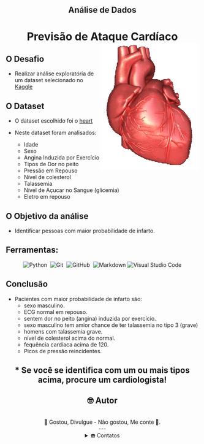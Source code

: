 <div align="center">
<h2>Análise de Dados</h2>
<h1> Previsão de Ataque Cardíaco
    <img alt="Night Coding" src="HeartBeating.gif" align="right"/>
</h1>
</div>

## O Desafio

* Realizar análise exploratória de um dataset selecionado no [Kaggle](https://www.kaggle.com/)

## O Dataset

* O dataset escolhido foi o [heart](https://www.kaggle.com/datasets/rashikrahmanpritom/heart-attack-analysis-prediction-dataset)

* Neste dataset foram analisados:
    - Idade 
    - Sexo
    - Angina Induzida por Exercício
    - Tipos de Dor no peito 
    - Pressão em Repouso 
    - Nível de colesterol
    - Talassemia
    - Nível de Açucar no Sangue (glicemia)
    - Eletro em repouso

## O Objetivo da análise

* Identificar pessoas com maior probabilidade de infarto.

## Ferramentas:
<div align="center">

![Python](https://img.shields.io/badge/-Python-05122A?style=flat&logo=python)&nbsp;
![Git](https://img.shields.io/badge/-Git-05122A?style=flat&logo=git)&nbsp;
![GitHub](https://img.shields.io/badge/-GitHub-05122A?style=flat&logo=github)&nbsp;
![Markdown](https://img.shields.io/badge/-Markdown-05122A?style=flat&logo=markdown)
![Visual Studio Code](https://img.shields.io/badge/-Visual%20Studio%20Code-05122A?style=flat&logo=visual-studio-code&logoColor=007ACC)
</br>
</div>

## Conclusão
- Pacientes com maior probabilidade de infarto são:
    - sexo masculino.
    - ECG normal em repouso.
    - sentem dor no peito (angina) induzida por exercício.
    - sexo masculino tem amior chance de ter talassemia no tipo 3 (grave)
    - homens com talassemia grave.
    - nível de colesterol acima do normal.
    - fequência cardíaca acima de 120.
    - Picos de pressão reincidentes.
<div align="center">

## * Se você se identifica com um ou mais tipos acima, procure um cardiologista!



## 🤓 Autor
<br>
 🎁 Gostou, Divulgue - Não gostou, Me conte 📢.<br>
---

<details>
 <summary>☎️ Contatos</summary>
<div>
  <samp><br>
    <h3 align="center">😎 Onde pode me contactar:</h3>
    <p align="center">
      <br>
      <a href="https://www.linkedin.com/in/gleilson-pedro/" target="blank"><img align="center"
         src="https://img.shields.io/badge/linkedin-%231DA1F2.svg?style=for-the-badge&logo=linkedin&logoColor=white"
         alt="azzar" height="20"/></a>
      <a href="https://mailto:gleilsonsvo@gmail.com" target="blank"><img align="center"
         src="https://img.shields.io/badge/gmail-EA4335.svg?style=for-the-badge&logo=gmail&logoColor=white"
         alt="azzar" height="20"/></a>
      <a href="https://instagram.com/gleilson.pedro" target="blank"><img align="center"
         src="https://img.shields.io/badge/instagram-%23E4405F.svg?style=for-the-badge&logo=Instagram&logoColor=white"
         alt="azzar" height="20"/></a>
    
    </p>

  </samp>
</div>
</details><br>
</div>


